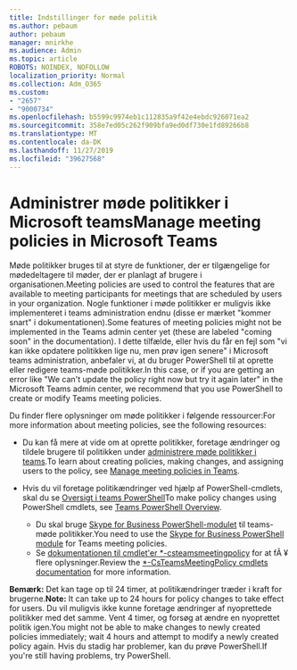 ```yaml
---
title: Indstillinger for møde politik
ms.author: pebaum
author: pebaum
manager: mnirkhe
ms.audience: Admin
ms.topic: article
ROBOTS: NOINDEX, NOFOLLOW
localization_priority: Normal
ms.collection: Adm_O365
ms.custom:
- "2657"
- "9000734"
ms.openlocfilehash: b5599c9974eb1c112835a9f42e4ebdc926071ea2
ms.sourcegitcommit: 358e7ed05c262f909bfa9ed0df730e1fd89266b8
ms.translationtype: MT
ms.contentlocale: da-DK
ms.lasthandoff: 11/27/2019
ms.locfileid: "39627568"
---
```

# <a name="manage-meeting-policies-in-microsoft-teams"></a><span data-ttu-id="4fbb8-102">Administrer møde politikker i Microsoft teams</span><span class="sxs-lookup"><span data-stu-id="4fbb8-102">Manage meeting policies in Microsoft Teams</span></span>

<span data-ttu-id="4fbb8-103">Møde politikker bruges til at styre de funktioner, der er tilgængelige for mødedeltagere til møder, der er planlagt af brugere i organisationen.</span><span class="sxs-lookup"><span data-stu-id="4fbb8-103">Meeting policies are used to control the features that are available to meeting participants for meetings that are scheduled by users in your organization.</span></span> <span data-ttu-id="4fbb8-104">Nogle funktioner i møde politikker er muligvis ikke implementeret i teams administration endnu (disse er mærket "kommer snart" i dokumentationen).</span><span class="sxs-lookup"><span data-stu-id="4fbb8-104">Some features of meeting policies might not be implemented in the Teams admin center yet (these are labeled "coming soon" in the documentation).</span></span> <span data-ttu-id="4fbb8-105">I dette tilfælde, eller hvis du får en fejl som "vi kan ikke opdatere politikken lige nu, men prøv igen senere" i Microsoft teams administration, anbefaler vi, at du bruger PowerShell til at oprette eller redigere teams-møde politikker.</span><span class="sxs-lookup"><span data-stu-id="4fbb8-105">In this case, or if you are getting an error like "We can't update the policy right now but try it again later" in the Microsoft Teams admin center, we recommend that you use PowerShell to create or modify Teams meeting policies.</span></span> 

<span data-ttu-id="4fbb8-106">Du finder flere oplysninger om møde politikker i følgende ressourcer:</span><span class="sxs-lookup"><span data-stu-id="4fbb8-106">For more information about meeting policies, see the following resources:</span></span>

- <span data-ttu-id="4fbb8-107">Du kan få mere at vide om at oprette politikker, foretage ændringer og tildele brugere til politikken under [administrere møde politikker i teams](https://docs.microsoft.com/microsoftteams/meeting-policies-in-teams).</span><span class="sxs-lookup"><span data-stu-id="4fbb8-107">To learn about creating policies, making changes, and assigning users to the policy, see [Manage meeting policies in Teams](https://docs.microsoft.com/microsoftteams/meeting-policies-in-teams).</span></span>

- <span data-ttu-id="4fbb8-108">Hvis du vil foretage politikændringer ved hjælp af PowerShell-cmdlets, skal du se [Oversigt i teams PowerShell](https://docs.microsoft.com/microsoftteams/teams-powershell-overview)</span><span class="sxs-lookup"><span data-stu-id="4fbb8-108">To make policy changes using PowerShell cmdlets, see [Teams PowerShell Overview](https://docs.microsoft.com/microsoftteams/teams-powershell-overview).</span></span> 
    - <span data-ttu-id="4fbb8-109">Du skal bruge [Skype for Business PowerShell-modulet](https://www.microsoft.com/download/details.aspx?id=39366) til teams-møde politikker.</span><span class="sxs-lookup"><span data-stu-id="4fbb8-109">You need to use the [Skype for Business PowerShell module](https://www.microsoft.com/download/details.aspx?id=39366) for Teams meeting policies.</span></span> 
    - <span data-ttu-id="4fbb8-110">Se [dokumentationen til cmdlet'er \*-csteamsmeetingpolicy](https://docs.microsoft.com/search/?search=CsTeamsMeetingPolicy&view=skype-ps) for at fÃ ¥ flere oplysninger.</span><span class="sxs-lookup"><span data-stu-id="4fbb8-110">Review the [\*-CsTeamsMeetingPolicy cmdlets documentation](https://docs.microsoft.com/search/?search=CsTeamsMeetingPolicy&view=skype-ps) for more information.</span></span>

<span data-ttu-id="4fbb8-111">**Bemærk:** Det kan tage op til 24 timer, at politikændringer træder i kraft for brugerne.</span><span class="sxs-lookup"><span data-stu-id="4fbb8-111">**Note:** It can take up to 24 hours for policy changes to take effect for users.</span></span> <span data-ttu-id="4fbb8-112">Du vil muligvis ikke kunne foretage ændringer af nyoprettede politikker med det samme. Vent 4 timer, og forsøg at ændre en nyoprettet politik igen.</span><span class="sxs-lookup"><span data-stu-id="4fbb8-112">You might not be able to make changes to newly created policies immediately; wait 4 hours and attempt to modify a newly created policy again.</span></span> <span data-ttu-id="4fbb8-113">Hvis du stadig har problemer, kan du prøve PowerShell.</span><span class="sxs-lookup"><span data-stu-id="4fbb8-113">If you're still having problems, try PowerShell.</span></span>  